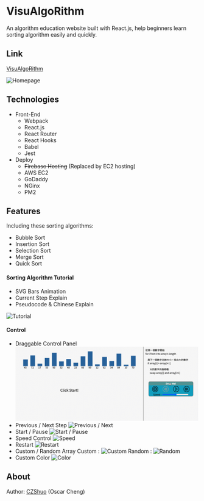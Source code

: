 # VisuAlgoRithm

An algorithm education website built with React.js, help beginners learn sorting algorithm easily and quickly.

## Link

[VisuAlgoRithm](https://algorithm-visual-90846.web.app/)

![Homepage](/md/homepage.gif)

## Technologies

-   Front-End
    -   Webpack
    -   React.js
    -   React Router
    -   React Hooks
    -   Babel
    -   Jest
-   Deploy
    -   ~~Firebase Hosting~~ (Replaced by EC2 hosting)
    -   AWS EC2
    -   GoDaddy
    -   NGinx
    -   PM2

## Features

Including these sorting algorithms:

-   Bubble Sort
-   Insertion Sort
-   Selection Sort
-   Merge Sort
-   Quick Sort

#### Sorting Algorithm Tutorial

- SVG Bars Animation
- Current Step Explain
- Pseudocode & Chinese Explain

![Tutorial](/md/tutorial.gif)

#### Control
- Draggable Control Panel
![Draggable](/md/draggable.gif)
- Previous / Next Step
![Previous / Next](/md/prenext.gif)
- Start / Pause
![Start / Pause](/md/startpause.gif)
- Speed Control
![Speed](/md/speed.gif)
- Restart
![Restart](/md/restart.gif)
- Custom / Random Array
Custom : 
![Custom](/md/custom.gif)
Random :
![Random](/md/random.gif)
- Custom Color
![Color](/md/color.gif)

## About
Author: [CZShuo](https://github.com/CZShuo) (Oscar Cheng)<br>
